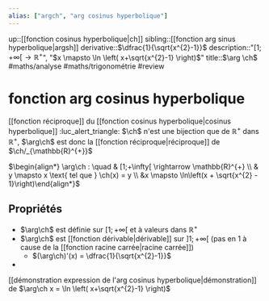 ```yaml
---
alias: ["argch", "arg cosinus hyperbolique"]
---
```

up::[[fonction cosinus hyperbolique|ch]]
sibling::[[fonction arg sinus hyperbolique|argsh]]
derivative::$\dfrac{1}{\sqrt{x^{2}-1}}$
description::"$[1;+\infty[ \to \mathbb{R}^{+}$", "$x \mapsto \ln \left( x+\sqrt{x^{2}-1} \right)$"
title::$\arg \ch$
#maths/analyse #maths/trigonométrie #review 
# fonction arg cosinus hyperbolique
[[fonction réciproque]] du [[fonction cosinus hyperbolique|cosinus hyperbolique]]
:luc_alert_triangle: $\ch$ n'est une bijection que de $\mathbb{R}^{+}$ dans $\mathbb{R}^{+}$, $\arg\ch$ est donc la [[fonction réciproque|réciproque]] de $\ch/_{\mathbb{R}^{+}}$

$\begin{align*} \arg\ch : \quad & [1;+\infty[ \rightarrow \mathbb{R}^{+} \\ & y \mapsto x \text{ tel que } \ch(x) = y \\ &x \mapsto \ln\left(x + \sqrt{x^{2} - 1}\right)\end{align*}$


## Propriétés

 - $\arg\ch$ est définie sur $[1; +\infty[$ et à valeurs dans $\mathbb{R}^{+}$
 - $\arg\ch$ est [[fonction dérivable|dérivable]] sur $]1;+\infty[$ (pas en 1 à cause de la [[fonction racine carrée|racine carrée]])
     - $(\arg\ch)'(x) = \dfrac{1}{\sqrt{x^{2}-1}}$
 - 

[[démonstration expression de l'arg cosinus hyperbolique|démonstration]] de $\arg\ch x = \ln \left( x+\sqrt{x^{2}-1} \right)$
